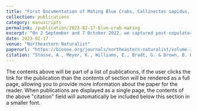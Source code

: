 ```yaml
---
title: "First Documentation of Mating Blue Crabs, Callinectes sapidus, in Great Bay Estuary, New Hampshire"
collection: publications
category: manuscripts
permalink: /publication/2023-02-17-blue-crab-mating
excerpt: "On 2 September and 7 October 2022, we captured post-copulatory pairs of Callinectes sapidus (Blue Crab) in Green Crab traps in Great Bay Estuary, NH. is the first scientific reporting of Blue Crabs mating in Great Bay Estuary, NH, documenting an ongoing range expansion of a species with the potential to have major ecological and economic impacts."
date: 2023-02-17
venue: "Northeastern Naturalist"
paperurl: "https://bioone.org/journals/northeastern-naturalist/volume-30/issue-1/045.030.0106/First-Documentation-of-Mating-Blue-Crabs-Callinectes-sapidus-in-Great/10.1656/045.030.0106.short"
citation: "Stasse, A., Meyer, K., Williams, E., Bradt, G. & Brown, B. L. First Documentation of Mating Blue Crabs, Callinectes sapidus, in Great Bay Estuary, New Hampshire. nena 30, N8–N12 (2023)  doi:10.1656/045.030.0106"
---
```


The contents above will be part of a list of publications, if the user clicks the link for the publication than the contents of section will be rendered as a full page, allowing you to provide more information about the paper for the reader. When publications are displayed as a single page, the contents of the above "citation" field will automatically be included below this section in a smaller font.
